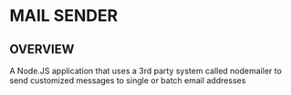 # MAIL SENDER

## OVERVIEW

A Node.JS application that uses a 3rd party system called nodemailer to send customized messages to single or batch email addresses